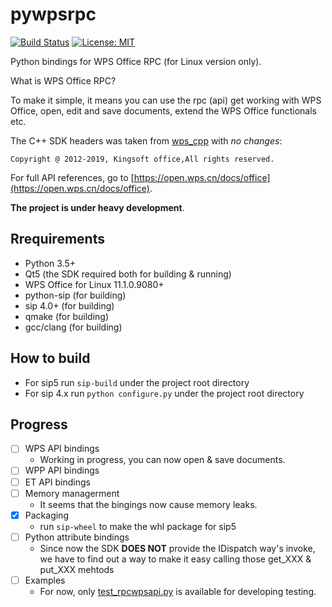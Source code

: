 # pywpsrpc

[![Build Status](https://travis-ci.org/timxx/pywpsrpc.svg?branch=master)](https://travis-ci.org/timxx/pywpsrpc)
[![License: MIT](https://img.shields.io/badge/License-MIT-yellow.svg)](https://opensource.org/licenses/MIT)

Python bindings for WPS Office RPC (for Linux version only).

What is WPS Office RPC?

To make it simple, it means you can use the rpc (api) get working with WPS Office,
open, edit and save documents,
extend the WPS Office functionals etc.

The C++ SDK headers was taken from [wps_cpp](https://dev.tencent.com/u/zouyingfeng/p/wps/git/tree/master/cpp) with *no changes*:
```
Copyright @ 2012-2019, Kingsoft office,All rights reserved.
```

For full API references, go to [https://open.wps.cn/docs/office](https://open.wps.cn/docs/office).

**The project is under heavy development**.


## Rrequirements
  - Python 3.5+
  - Qt5 (the SDK required both for building & running)
  - WPS Office for Linux 11.1.0.9080+
  - python-sip (for building)
  - sip 4.0+ (for building)
  - qmake (for building)
  - gcc/clang (for building)

## How to build
  - For sip5
    run `sip-build` under the project root directory
  - For sip 4.x
    run `python configure.py` under the project root directory

## Progress

- [ ] WPS API bindings
  - Working in progress, you can now open & save documents.
- [ ] WPP API bindings
- [ ] ET API bindings
- [ ] Memory managerment
  - It seems that the bingings now cause memory leaks.
- [x] Packaging
  - run `sip-wheel` to make the whl package for sip5
- [ ] Python attribute bindings
  - Since now the SDK **DOES NOT** provide the IDispatch way's invoke, we have to find out a way to make it easy calling those get_XXX & put_XXX mehtods
- [ ] Examples
    - For now, only [test_rpcwpsapi.py](./tests/test_rpcwpsapi.py) is available for developing testing.
